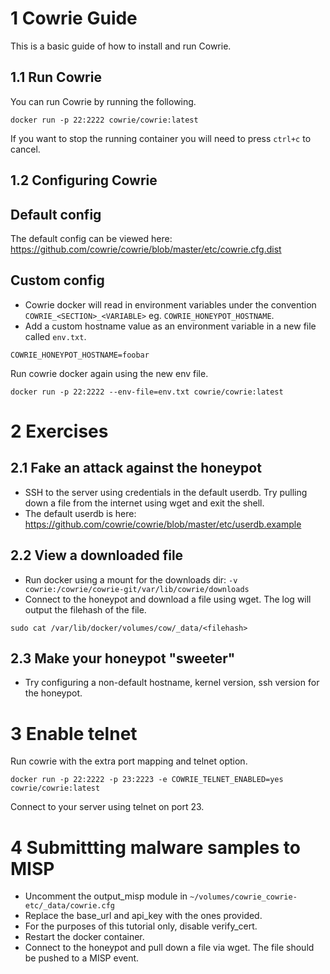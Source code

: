 # 1 Cowrie Guide
This is a basic guide of how to install and run Cowrie.

## 1.1 Run Cowrie
You can run Cowrie by running the following.
```
docker run -p 22:2222 cowrie/cowrie:latest
```

If you want to stop the running container you will need to press `ctrl+c` to cancel.

## 1.2 Configuring Cowrie
## Default config
The default config can be viewed here: https://github.com/cowrie/cowrie/blob/master/etc/cowrie.cfg.dist 

## Custom config
- Cowrie docker will read in environment variables under the convention `COWRIE_<SECTION>_<VARIABLE>` eg. `COWRIE_HONEYPOT_HOSTNAME`.
- Add a custom hostname value as an environment variable in a new file called `env.txt`.
```
COWRIE_HONEYPOT_HOSTNAME=foobar
```

Run cowrie docker again using the new env file.
```
docker run -p 22:2222 --env-file=env.txt cowrie/cowrie:latest
```

# 2 Exercises
## 2.1 Fake an attack against the honeypot
- SSH to the server using credentials in the default userdb. Try pulling down a file from the internet using wget and exit the shell.
- The default userdb is here: https://github.com/cowrie/cowrie/blob/master/etc/userdb.example

## 2.2 View a downloaded file
- Run docker using a mount for the downloads dir: `-v cowrie:/cowrie/cowrie-git/var/lib/cowrie/downloads`
- Connect to the honeypot and download a file using wget. The log will output the filehash of the file.

```
sudo cat /var/lib/docker/volumes/cow/_data/<filehash>
```

## 2.3 Make your honeypot "sweeter"
- Try configuring a non-default hostname, kernel version, ssh version for the honeypot.

# 3 Enable telnet
Run cowrie with the extra port mapping and telnet option.
```
docker run -p 22:2222 -p 23:2223 -e COWRIE_TELNET_ENABLED=yes cowrie/cowrie:latest
```
Connect to your server using telnet on port 23.

# 4 Submittting malware samples to MISP
- Uncomment the output_misp module in `~/volumes/cowrie_cowrie-etc/_data/cowrie.cfg`
- Replace the base_url and api_key with the ones provided.
- For the purposes of this tutorial only, disable verify_cert.
- Restart the docker container.
- Connect to the honeypot and pull down a file via wget. The file should be pushed to a MISP event.
